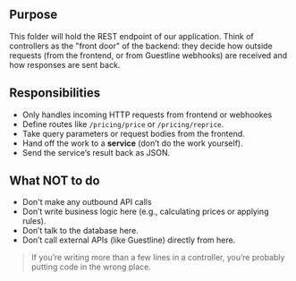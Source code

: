 ## Purpose
This folder will hold the REST endpoint of our application. 
Think of controllers as the "front door" of the backend: they decide how outside requests (from the frontend, or from Guestline webhooks) are received and how responses are sent back.

## Responsibilities
- Only handles incoming HTTP requests from frontend or webhookes
- Define routes like `/pricing/price` or `/pricing/reprice`.
- Take query parameters or request bodies from the frontend.
- Hand off the work to a **service** (don’t do the work yourself).
- Send the service’s result back as JSON.

## What NOT to do
- Don't make any outbound API calls
- Don’t write business logic here (e.g., calculating prices or applying rules).
- Don’t talk to the database here.
- Don’t call external APIs (like Guestline) directly from here.

> If you’re writing more than a few lines in a controller, you’re probably putting code in the wrong place.